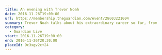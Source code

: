 ```yaml
---
title: An evening with Trevor Noah
date: 2016-11-26T19:00:00
url: https://membership.theguardian.com/event/28603221004
summary: Trevor Noah talks about his extraordinary career so far, from his childhood in Soweto to hosting one of America’s biggest political comedy shows. He will be in conversation with comedian and broadcaster, Matt Forde.
category:
  - Guardian Live
start: 2016-11-26T19:00:00
end: 2016-11-26T20:30:00
placeId: 9c3xgv2c+24
---
```

